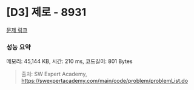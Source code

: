 # [D3] 제로 - 8931 

[문제 링크](https://swexpertacademy.com/main/code/problem/problemDetail.do?contestProbId=AW5jBWLq7jwDFATQ) 

### 성능 요약

메모리: 45,144 KB, 시간: 210 ms, 코드길이: 801 Bytes



> 출처: SW Expert Academy, https://swexpertacademy.com/main/code/problem/problemList.do